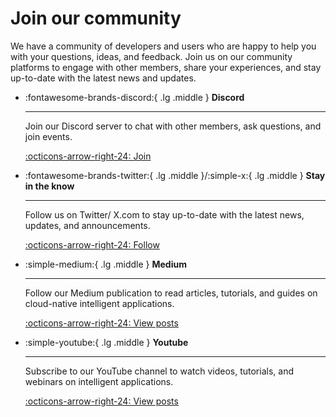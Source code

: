 # Join our community

We have a community of developers and users who are happy to help you with your questions, ideas, and feedback. Join us on our community platforms to engage with other members, share your experiences, and stay up-to-date with the latest news and updates.

<div class="grid cards" markdown>

-   :fontawesome-brands-discord:{ .lg .middle } __Discord__

    ---

    Join our Discord server to chat with other members, ask questions, and join events.

    [:octicons-arrow-right-24: Join](https://discord.gg/P5q29pcTZh)

-   :fontawesome-brands-twitter:{ .lg .middle }/:simple-x:{ .lg .middle } __Stay in the know__

    ---

    Follow us on Twitter/ X.com to stay up-to-date with the latest news, updates, and announcements.

    [:octicons-arrow-right-24: Follow](https://twitter.com/logandtalbot)

-   :simple-medium:{ .lg .middle } __Medium__

    ---

    Follow our Medium publication to read articles, tutorials, and guides on cloud-native intelligent applications.

    [:octicons-arrow-right-24: View posts](https://medium.com/intelligentappfactory)

-   :simple-youtube:{ .lg .middle } __Youtube__

    ---

    Subscribe to our YouTube channel to watch videos, tutorials, and webinars on intelligent applications.

    [:octicons-arrow-right-24: View posts](https://www.youtube.com/@intelligentappfactory)

</div>